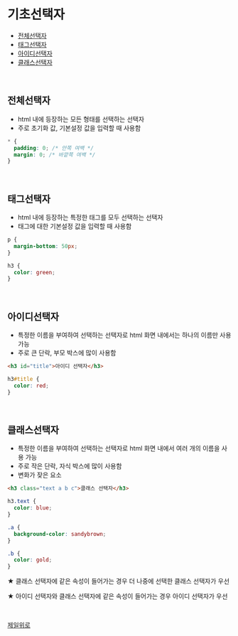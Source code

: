 # 기초선택자

- [전체선택자](#전체선택자)
- [태그선택자](#태그선택자)
- [아이디선택자](#아이디선택자)
- [클래스선택자](#클래스선택자)

&nbsp;

## 전체선택자
- html 내에 등장하는 모든 형태를 선택하는 선택자
- 주로 초기화 값, 기본설정 값을 입력할 때 사용함

```css
* {
  padding: 0; /* 안쪽 여백 */
  margin: 0; /* 바깥쪽 여백 */ 
}
```

&nbsp;

## 태그선택자
- html 내에 등장하는 특정한 태그를 모두 선택하는 선택자
- 태그에 대한 기본설정 값을 입력할 때 사용함

```css
p {
  margin-bottom: 50px;
}

h3 {
  color: green;
}
```

&nbsp;

## 아이디선택자
- 특정한 이름을 부여하여 선택하는 선택자로 html 화면 내에서는 하나의 이름만 사용 가능
- 주로 큰 단락, 부모 박스에 많이 사용함

```html
<h3 id="title">아이디 선택자</h3>
```

```css
h3#title {
  color: red;
}
```

&nbsp;

## 클래스선택자
- 특정한 이름을 부여하여 선택하는 선택자로 html 화면 내에서 여러 개의 이름을 사용 가능
- 주로 작은 단락, 자식 박스에 많이 사용함
- 변화가 잦은 요소

```html
<h3 class="text a b c">클래스 선택자</h3>
```

```css
h3.text {
  color: blue;
}

.a {
  background-color: sandybrown;
}

.b {
  color: gold;
}
```

★ 클래스 선택자에 같은 속성이 들어가는 경우 더 나중에 선택한 클래스 선택자가 우선

★ 아이디 선택자와 클래스 선택자에 같은 속성이 들어가는 경우 아이디 선택자가 우선

&nbsp;

[제일위로](#기초선택자)